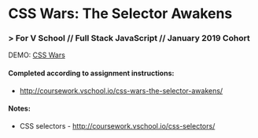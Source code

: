 # CSS Wars: The Selector Awakens
### > For V School // Full Stack JavaScript // January 2019 Cohort

DEMO: <a href="http://htmlpreview.github.com/?https://github.com/yummywakame/assignments/blob/master/exercises/css-wars/index.html" target="_blank">CSS Wars</a>

#### Completed according to assignment instructions: 
- http://coursework.vschool.io/css-wars-the-selector-awakens/

#### Notes:
- CSS selectors - http://coursework.vschool.io/css-selectors/
